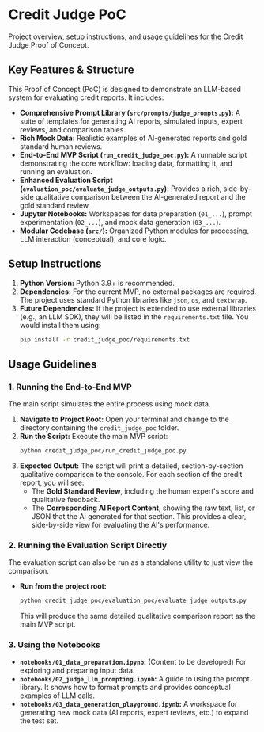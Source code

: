 # Credit Judge PoC

Project overview, setup instructions, and usage guidelines for the Credit Judge Proof of Concept.

## Key Features & Structure

This Proof of Concept (PoC) is designed to demonstrate an LLM-based system for evaluating credit reports. It includes:

-   **Comprehensive Prompt Library (`src/prompts/judge_prompts.py`):** A suite of templates for generating AI reports, simulated inputs, expert reviews, and comparison tables.
-   **Rich Mock Data:** Realistic examples of AI-generated reports and gold standard human reviews.
-   **End-to-End MVP Script (`run_credit_judge_poc.py`):** A runnable script demonstrating the core workflow: loading data, formatting it, and running an evaluation.
-   **Enhanced Evaluation Script (`evaluation_poc/evaluate_judge_outputs.py`):** Provides a rich, side-by-side qualitative comparison between the AI-generated report and the gold standard review.
-   **Jupyter Notebooks:** Workspaces for data preparation (`01_...`), prompt experimentation (`02_...`), and mock data generation (`03_...`).
-   **Modular Codebase (`src/`):** Organized Python modules for processing, LLM interaction (conceptual), and core logic.

## Setup Instructions

1.  **Python Version:** Python 3.9+ is recommended.
2.  **Dependencies:** For the current MVP, no external packages are required. The project uses standard Python libraries like `json`, `os`, and `textwrap`.
3.  **Future Dependencies:** If the project is extended to use external libraries (e.g., an LLM SDK), they will be listed in the `requirements.txt` file. You would install them using:
    ```bash
    pip install -r credit_judge_poc/requirements.txt
    ```

## Usage Guidelines

### 1. Running the End-to-End MVP

The main script simulates the entire process using mock data.

1.  **Navigate to Project Root:** Open your terminal and change to the directory containing the `credit_judge_poc` folder.
2.  **Run the Script:** Execute the main MVP script:
    ```bash
    python credit_judge_poc/run_credit_judge_poc.py
    ```
3.  **Expected Output:**
    The script will print a detailed, section-by-section qualitative comparison to the console. For each section of the credit report, you will see:
    - The **Gold Standard Review**, including the human expert's score and qualitative feedback.
    - The **Corresponding AI Report Content**, showing the raw text, list, or JSON that the AI generated for that section.
    This provides a clear, side-by-side view for evaluating the AI's performance.

### 2. Running the Evaluation Script Directly

The evaluation script can also be run as a standalone utility to just view the comparison.

-   **Run from the project root:**
    ```bash
    python credit_judge_poc/evaluation_poc/evaluate_judge_outputs.py
    ```
    This will produce the same detailed qualitative comparison report as the main MVP script.

### 3. Using the Notebooks

-   **`notebooks/01_data_preparation.ipynb`:** (Content to be developed) For exploring and preparing input data.
-   **`notebooks/02_judge_llm_prompting.ipynb`:** A guide to using the prompt library. It shows how to format prompts and provides conceptual examples of LLM calls.
-   **`notebooks/03_data_generation_playground.ipynb`:** A workspace for generating new mock data (AI reports, expert reviews, etc.) to expand the test set.
